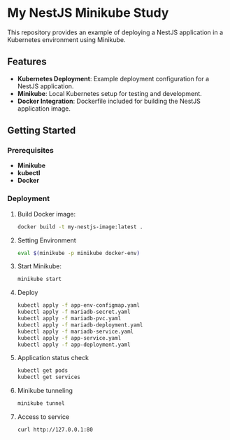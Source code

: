 # My NestJS Minikube Study

This repository provides an example of deploying a NestJS application in a Kubernetes environment using Minikube.

## Features

- **Kubernetes Deployment**: Example deployment configuration for a NestJS application.
- **Minikube**: Local Kubernetes setup for testing and development.
- **Docker Integration**: Dockerfile included for building the NestJS application image.

## Getting Started

### Prerequisites

- **Minikube**
- **kubectl**
- **Docker**

### Deployment

1. Build Docker image:
   ```bash
   docker build -t my-nestjs-image:latest .
   ```

2. Setting Environment
   ```bash
   eval $(minikube -p minikube docker-env)
   ```

3. Start Minikube:
   ```bash
   minikube start
   ```

4. Deploy
   ```bash
   kubectl apply -f app-env-configmap.yaml
   kubectl apply -f mariadb-secret.yaml
   kubectl apply -f mariadb-pvc.yaml
   kubectl apply -f mariadb-deployment.yaml
   kubectl apply -f mariadb-service.yaml
   kubectl apply -f app-service.yaml
   kubectl apply -f app-deployment.yaml
   ```
5. Application status check
   ```bash
   kubectl get pods
   kubectl get services
   ```

6. Minikube tunneling
   ```bash
   minikube tunnel
   ```

7. Access to service
   ```bash
   curl http://127.0.0.1:80
   ```
